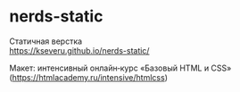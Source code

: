 # nerds-static
Статичная верстка<br>
https://kseveru.github.io/nerds-static/

Макет: интенсивный онлайн‑курс «Базовый HTML и CSS» (https://htmlacademy.ru/intensive/htmlcss)
